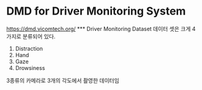 # DMD for Driver Monitoring System 
https://dmd.vicomtech.org/
***  Driver Monitoring Dataset
데이터 셋은 크게 4가지로 분류되어 있다. 
1) Distraction
2) Hand
3) Gaze
4) Drowsiness

3종류의 카메라로 3개의 각도에서 촬영한 데이터임
